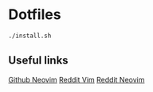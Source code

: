 # Dotfiles

```sh
./install.sh
```

## Useful links
[Github Neovim](https://github.com/neovim/neovim)
[Reddit Vim](https://www.reddit.com/r/vim/)
[Reddit Neovim](https://www.reddit.com/r/neovim)
